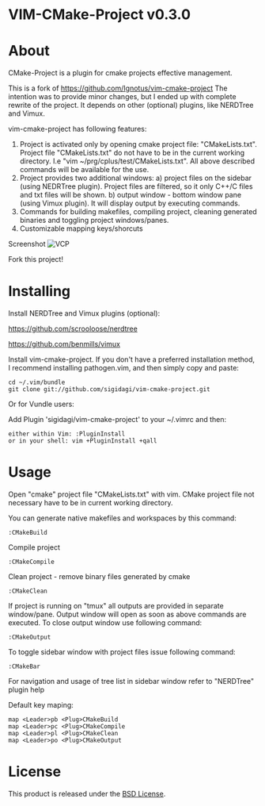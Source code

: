 VIM-CMake-Project v0.3.0
===============

About
=====

CMake-Project is a plugin for cmake projects effective management.

This is a fork of https://github.com/Ignotus/vim-cmake-project 
The intention was to provide minor changes, but I ended up with complete rewrite of the project. It
depends on other (optional) plugins, like NERDTree and Vimux.  

vim-cmake-project has following features:

1. Project is activated only by opening cmake project file: "CMakeLists.txt". Project file "CMakeLists.txt" do not have
   to be in the current working directory. I.e "vim ~/prg/cplus/test/CMakeLists.txt". All above described commands will
   be available for the use.
2. Project provides two additional windows: 
    a) project files on the sidebar (using NEDRTree plugin). Project files are filtered, so it only C++/C files and txt 
    files will be shown. 
    b) output window - bottom window pane (using Vimux plugin). It will display output by executing commands.
3. Commands for building makefiles, compiling project, cleaning generated binaries and toggling project windows/panes.
4. Customizable mapping keys/shorcuts

Screenshot
![VCP](https://raw.githubusercontent.com/sigidagi/vim-cmake-project/master/doc/vim-cmake-project-screenshot.png)


Fork this project!

Installing
==========

Install NERDTree and Vimux plugins (optional):

https://github.com/scrooloose/nerdtree

https://github.com/benmills/vimux

Install vim-cmake-project.
If you don't have a preferred installation method, I recommend installing pathogen.vim, and then simply copy and paste:

    cd ~/.vim/bundle
    git clone git://github.com/sigidagi/vim-cmake-project.git

Or for Vundle users:

Add Plugin 'sigidagi/vim-cmake-project' to your ~/.vimrc and then:

    either within Vim: :PluginInstall
    or in your shell: vim +PluginInstall +qall

Usage
=====
Open "cmake" project file "CMakeLists.txt" with vim. CMake project file not necessary have to be
in current working directory. 

You can generate native makefiles and workspaces by this command:

    :CMakeBuild

Compile project 

    :CMakeCompile

Clean project - remove binary files generated by cmake

    :CMakeClean

If project is running on "tmux" all outputs are provided in separate
window/pane. Output window will open as soon as above commands are executed.
To close output window use following command:

    :CMakeOutput

To toggle sidebar window with project files issue following command:

    :CMakeBar

For navigation and usage of tree list in sidebar window refer to "NERDTree" plugin help


Default key maping:

    map <Leader>pb <Plug>CMakeBuild
    map <Leader>pc <Plug>CMakeCompile
    map <Leader>pl <Plug>CMakeClean
    map <Leader>po <Plug>CMakeOutput


License
=======
This product is released under the [BSD License](http://opensource.org/licenses/bsd-3-clause).
